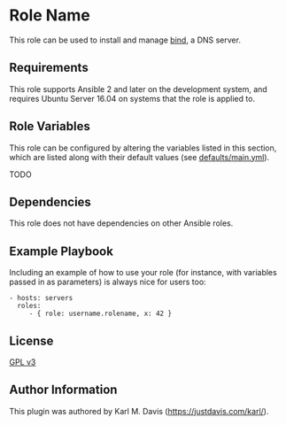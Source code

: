 Role Name
=========

This role can be used to install and manage [bind](https://www.isc.org/downloads/bind/), a DNS server.

Requirements
------------

This role supports Ansible 2 and later on the development system, and requires Ubuntu Server 16.04 on systems that the role is applied to.

Role Variables
--------------

This role can be configured by altering the variables listed in this section, which are listed along with their default values (see [defaults/main.yml](defaults/main.yml)).

TODO

Dependencies
------------

This role does not have dependencies on other Ansible roles.

Example Playbook
----------------

Including an example of how to use your role (for instance, with variables passed in as parameters) is always nice for users too:

    - hosts: servers
      roles:
         - { role: username.rolename, x: 42 }

License
-------

[GPL v3](./LICENSE)

Author Information
------------------

This plugin was authored by Karl M. Davis (https://justdavis.com/karl/).

